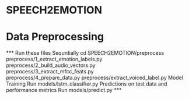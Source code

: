 # SPEECH2EMOTION
# Data Preprocessing
***   Run these files Sequntially
      cd SPEECH2EMOTION/preprocess
      preprocess/1_extract_emotion_labels.py  
      preprocess/2_build_audio_vectors.py  
      preprocess/3_extract_mfcc_feats.py  
      preprocess/4_prepare_data.py
      preprocess/extract_voiced_label.py
      Model Training
      Run models/lstm_classifier.py
      Predictions on test data and performance metrics
      Run models/predict.py ***

